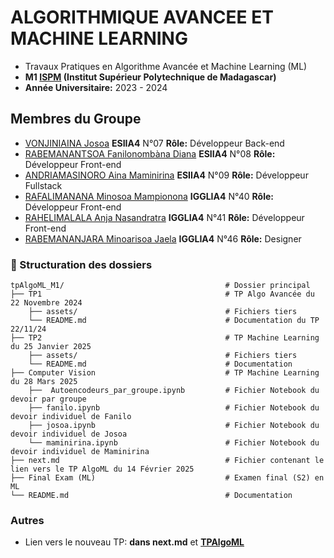 #  ALGORITHMIQUE AVANCEE ET MACHINE LEARNING

- Travaux Pratiques en Algorithme Avancée et Machine Learning (ML)
- **M1 [ISPM](https://ispm-edu.com/) (Institut Supérieur Polytechnique de Madagascar)**
- **Année Universitaire:** 2023 - 2024

## Membres du Groupe

- [VONJINIAINA Josoa](https://github.com/josoavj) **ESIIA4** N°07 **Rôle:** Développeur Back-end
- [RABEMANANTSOA Fanilonombàna Diana](https://github.com/faniloo08) **ESIIA4** N°08 **Rôle:** Développeur Front-end
- [ANDRIAMASINORO Aina Maminirina](https://github.com/AinaMaminirina18) **ESIIA4** N°09 **Rôle:** Développeur Fullstack
- [RAFALIMANANA Minosoa Mampionona](https://github.com/MinosoaRafalimanana) **IGGLIA4** N°40 **Rôle:** Développeur Front-end
- [RAHELIMALALA Anja Nasandratra](https://github.com/AnjaRahelimalala) **IGGLIA4** N°41 **Rôle:** Développeur Front-end 
- [RABEMANANJARA Minoarisoa Jaela](https://github.com/FyJael) **IGGLIA4** N°46 **Rôle:** Designer

### 📂 Structuration des dossiers

```
tpAlgoML_M1/                                    # Dossier principal
├── TP1                                         # TP Algo Avancée du 22 Novembre 2024
    ├── assets/                                 # Fichiers tiers
    └── README.md                               # Documentation du TP 22/11/24
├── TP2                                         # TP Machine Learning du 25 Janvier 2025
    ├── assets/                                 # Fichiers tiers
    └── README.md                               # Documentation
├── Computer Vision                             # TP Machine Learning du 28 Mars 2025
    ├──  Autoencodeurs_par_groupe.ipynb         # Fichier Notebook du devoir par groupe
    ├── fanilo.ipynb                            # Fichier Notebook du devoir individuel de Fanilo
    ├── josoa.ipynb                             # Fichier Notebook du devoir individuel de Josoa
    └── maminirina.ipynb                        # Fichier Notebook du devoir individuel de Maminirina
├── next.md                                     # Fichier contenant le lien vers le TP AlgoML du 14 Février 2025
├── Final Exam (ML)                             # Examen final (S2) en ML
└── README.md                                   # Documentation
```

### Autres

- Lien vers le nouveau TP: **dans next.md** et **[TPAlgoML](https://github.com/josoavj/TPAlgoML_140225)**

